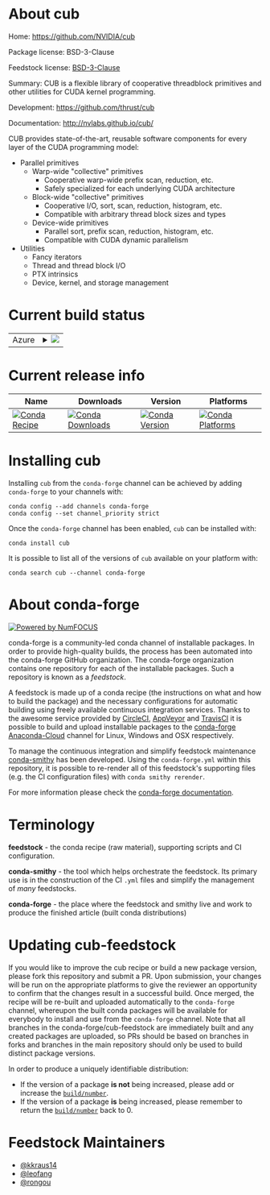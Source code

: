 About cub
=========

Home: https://github.com/NVIDIA/cub

Package license: BSD-3-Clause

Feedstock license: [BSD-3-Clause](https://github.com/conda-forge/cub-feedstock/blob/master/LICENSE.txt)

Summary: CUB is a flexible library of cooperative threadblock primitives and other utilities for CUDA
kernel programming.


Development: https://github.com/thrust/cub

Documentation: http://nvlabs.github.io/cub/

CUB provides state-of-the-art, reusable software components for every layer of the CUDA
programming model:
- Parallel primitives
  - Warp-wide "collective" primitives
    - Cooperative warp-wide prefix scan, reduction, etc.
    - Safely specialized for each underlying CUDA architecture
  - Block-wide "collective" primitives
    - Cooperative I/O, sort, scan, reduction, histogram, etc.
    - Compatible with arbitrary thread block sizes and types
  - Device-wide primitives
    - Parallel sort, prefix scan, reduction, histogram, etc.
    - Compatible with CUDA dynamic parallelism
- Utilities
  - Fancy iterators
  - Thread and thread block I/O
  - PTX intrinsics
  - Device, kernel, and storage management


Current build status
====================


<table>
    
  <tr>
    <td>Azure</td>
    <td>
      <details>
        <summary>
          <a href="https://dev.azure.com/conda-forge/feedstock-builds/_build/latest?definitionId=9819&branchName=master">
            <img src="https://dev.azure.com/conda-forge/feedstock-builds/_apis/build/status/cub-feedstock?branchName=master">
          </a>
        </summary>
        <table>
          <thead><tr><th>Variant</th><th>Status</th></tr></thead>
          <tbody><tr>
              <td>linux_64_c_compiler_version10cuda_compiler_version11.1cxx_compiler_version10</td>
              <td>
                <a href="https://dev.azure.com/conda-forge/feedstock-builds/_build/latest?definitionId=9819&branchName=master">
                  <img src="https://dev.azure.com/conda-forge/feedstock-builds/_apis/build/status/cub-feedstock?branchName=master&jobName=linux&configuration=linux_64_c_compiler_version10cuda_compiler_version11.1cxx_compiler_version10" alt="variant">
                </a>
              </td>
            </tr><tr>
              <td>linux_64_c_compiler_version10cuda_compiler_version11.2cxx_compiler_version10</td>
              <td>
                <a href="https://dev.azure.com/conda-forge/feedstock-builds/_build/latest?definitionId=9819&branchName=master">
                  <img src="https://dev.azure.com/conda-forge/feedstock-builds/_apis/build/status/cub-feedstock?branchName=master&jobName=linux&configuration=linux_64_c_compiler_version10cuda_compiler_version11.2cxx_compiler_version10" alt="variant">
                </a>
              </td>
            </tr><tr>
              <td>linux_64_c_compiler_version7cuda_compiler_version10.2cxx_compiler_version7</td>
              <td>
                <a href="https://dev.azure.com/conda-forge/feedstock-builds/_build/latest?definitionId=9819&branchName=master">
                  <img src="https://dev.azure.com/conda-forge/feedstock-builds/_apis/build/status/cub-feedstock?branchName=master&jobName=linux&configuration=linux_64_c_compiler_version7cuda_compiler_version10.2cxx_compiler_version7" alt="variant">
                </a>
              </td>
            </tr><tr>
              <td>linux_64_c_compiler_version9cuda_compiler_version11.0cxx_compiler_version9</td>
              <td>
                <a href="https://dev.azure.com/conda-forge/feedstock-builds/_build/latest?definitionId=9819&branchName=master">
                  <img src="https://dev.azure.com/conda-forge/feedstock-builds/_apis/build/status/cub-feedstock?branchName=master&jobName=linux&configuration=linux_64_c_compiler_version9cuda_compiler_version11.0cxx_compiler_version9" alt="variant">
                </a>
              </td>
            </tr><tr>
              <td>win_64_cuda_compiler_version10.2</td>
              <td>
                <a href="https://dev.azure.com/conda-forge/feedstock-builds/_build/latest?definitionId=9819&branchName=master">
                  <img src="https://dev.azure.com/conda-forge/feedstock-builds/_apis/build/status/cub-feedstock?branchName=master&jobName=win&configuration=win_64_cuda_compiler_version10.2" alt="variant">
                </a>
              </td>
            </tr><tr>
              <td>win_64_cuda_compiler_version11.0</td>
              <td>
                <a href="https://dev.azure.com/conda-forge/feedstock-builds/_build/latest?definitionId=9819&branchName=master">
                  <img src="https://dev.azure.com/conda-forge/feedstock-builds/_apis/build/status/cub-feedstock?branchName=master&jobName=win&configuration=win_64_cuda_compiler_version11.0" alt="variant">
                </a>
              </td>
            </tr><tr>
              <td>win_64_cuda_compiler_version11.1</td>
              <td>
                <a href="https://dev.azure.com/conda-forge/feedstock-builds/_build/latest?definitionId=9819&branchName=master">
                  <img src="https://dev.azure.com/conda-forge/feedstock-builds/_apis/build/status/cub-feedstock?branchName=master&jobName=win&configuration=win_64_cuda_compiler_version11.1" alt="variant">
                </a>
              </td>
            </tr><tr>
              <td>win_64_cuda_compiler_version11.2</td>
              <td>
                <a href="https://dev.azure.com/conda-forge/feedstock-builds/_build/latest?definitionId=9819&branchName=master">
                  <img src="https://dev.azure.com/conda-forge/feedstock-builds/_apis/build/status/cub-feedstock?branchName=master&jobName=win&configuration=win_64_cuda_compiler_version11.2" alt="variant">
                </a>
              </td>
            </tr>
          </tbody>
        </table>
      </details>
    </td>
  </tr>
</table>

Current release info
====================

| Name | Downloads | Version | Platforms |
| --- | --- | --- | --- |
| [![Conda Recipe](https://img.shields.io/badge/recipe-cub-green.svg)](https://anaconda.org/conda-forge/cub) | [![Conda Downloads](https://img.shields.io/conda/dn/conda-forge/cub.svg)](https://anaconda.org/conda-forge/cub) | [![Conda Version](https://img.shields.io/conda/vn/conda-forge/cub.svg)](https://anaconda.org/conda-forge/cub) | [![Conda Platforms](https://img.shields.io/conda/pn/conda-forge/cub.svg)](https://anaconda.org/conda-forge/cub) |

Installing cub
==============

Installing `cub` from the `conda-forge` channel can be achieved by adding `conda-forge` to your channels with:

```
conda config --add channels conda-forge
conda config --set channel_priority strict
```

Once the `conda-forge` channel has been enabled, `cub` can be installed with:

```
conda install cub
```

It is possible to list all of the versions of `cub` available on your platform with:

```
conda search cub --channel conda-forge
```


About conda-forge
=================

[![Powered by
NumFOCUS](https://img.shields.io/badge/powered%20by-NumFOCUS-orange.svg?style=flat&colorA=E1523D&colorB=007D8A)](https://numfocus.org)

conda-forge is a community-led conda channel of installable packages.
In order to provide high-quality builds, the process has been automated into the
conda-forge GitHub organization. The conda-forge organization contains one repository
for each of the installable packages. Such a repository is known as a *feedstock*.

A feedstock is made up of a conda recipe (the instructions on what and how to build
the package) and the necessary configurations for automatic building using freely
available continuous integration services. Thanks to the awesome service provided by
[CircleCI](https://circleci.com/), [AppVeyor](https://www.appveyor.com/)
and [TravisCI](https://travis-ci.com/) it is possible to build and upload installable
packages to the [conda-forge](https://anaconda.org/conda-forge)
[Anaconda-Cloud](https://anaconda.org/) channel for Linux, Windows and OSX respectively.

To manage the continuous integration and simplify feedstock maintenance
[conda-smithy](https://github.com/conda-forge/conda-smithy) has been developed.
Using the ``conda-forge.yml`` within this repository, it is possible to re-render all of
this feedstock's supporting files (e.g. the CI configuration files) with ``conda smithy rerender``.

For more information please check the [conda-forge documentation](https://conda-forge.org/docs/).

Terminology
===========

**feedstock** - the conda recipe (raw material), supporting scripts and CI configuration.

**conda-smithy** - the tool which helps orchestrate the feedstock.
                   Its primary use is in the construction of the CI ``.yml`` files
                   and simplify the management of *many* feedstocks.

**conda-forge** - the place where the feedstock and smithy live and work to
                  produce the finished article (built conda distributions)


Updating cub-feedstock
======================

If you would like to improve the cub recipe or build a new
package version, please fork this repository and submit a PR. Upon submission,
your changes will be run on the appropriate platforms to give the reviewer an
opportunity to confirm that the changes result in a successful build. Once
merged, the recipe will be re-built and uploaded automatically to the
`conda-forge` channel, whereupon the built conda packages will be available for
everybody to install and use from the `conda-forge` channel.
Note that all branches in the conda-forge/cub-feedstock are
immediately built and any created packages are uploaded, so PRs should be based
on branches in forks and branches in the main repository should only be used to
build distinct package versions.

In order to produce a uniquely identifiable distribution:
 * If the version of a package **is not** being increased, please add or increase
   the [``build/number``](https://docs.conda.io/projects/conda-build/en/latest/resources/define-metadata.html#build-number-and-string).
 * If the version of a package **is** being increased, please remember to return
   the [``build/number``](https://docs.conda.io/projects/conda-build/en/latest/resources/define-metadata.html#build-number-and-string)
   back to 0.

Feedstock Maintainers
=====================

* [@kkraus14](https://github.com/kkraus14/)
* [@leofang](https://github.com/leofang/)
* [@rongou](https://github.com/rongou/)

